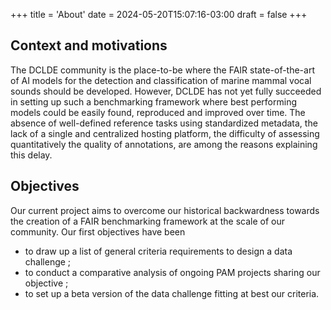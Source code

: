 +++
title = 'About'
date = 2024-05-20T15:07:16-03:00
draft = false
+++

## Context and motivations

The DCLDE community is the place-to-be where the FAIR state-of-the-art of AI models for the detection and classification of marine mammal vocal sounds should be developed. However, DCLDE has not yet fully succeeded in setting up such a benchmarking framework where best performing models could be easily found, reproduced and improved over time. The absence of well-defined reference tasks using standardized metadata, the lack of a single and centralized hosting platform, the difficulty of assessing quantitatively the quality of annotations, are among the reasons explaining this delay.

## Objectives

Our current project aims to overcome our historical backwardness towards the creation of a FAIR benchmarking framework at the scale of our community. Our first objectives have been 
- to draw up a list of general criteria requirements to design a data challenge ;
- to conduct a comparative analysis of ongoing PAM projects sharing our objective ;
- to set up a beta version of the data challenge fitting at best our criteria. 




